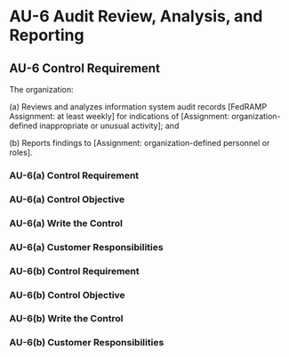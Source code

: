 # AU-6 Audit Review, Analysis, and Reporting
## AU-6 Control Requirement
The organization:

(a)	Reviews and analyzes information system audit records [FedRAMP Assignment: at least weekly] for indications of [Assignment: organization-defined inappropriate or unusual activity]; and

(b) Reports findings to [Assignment: organization-defined personnel or roles].
### AU-6(a) Control Requirement
### AU-6(a) Control Objective
### AU-6(a) Write the Control
### AU-6(a) Customer Responsibilities
### AU-6(b) Control Requirement
### AU-6(b) Control Objective
### AU-6(b) Write the Control
### AU-6(b) Customer Responsibilities
